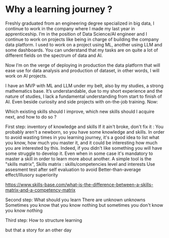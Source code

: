 # Why a learning journey ?

Freshly graduated from an engineering degree specialized in big data, I continue to work in the company where I made my last year in apprenticeship. I’m in the position of Data Science/AI engineer and I continue to work on projects like being in charge of building the company data platform. I used to work on a project using ML, another using LLM and some dashboards. You can understand that my tasks are on quite a lot of different fields on the spectrum of data and AI.

Now I’m on the verge of deploying in production the data platform that will ease use for data analysis and production of dataset, in other words, I will work on AI projects.

I have an MVP with ML and LLM under my belt, also by my studies, a strong mathematics base. It’s understandable, due to my short experience and the nature of studies, I lack a fundamental understanding from start to finish of AI. Even beside curiosity and side projects with on-the-job training. Now:

Which existing skills should I improve, which new skills should I acquire next, and how to do so ?

First step: inventory of knowledge and skills
If it ain't broke, don't fix it : You probably aren't a newborn, so you have some knowledge and skills. In order to avoid wasting times in you learning journey, it's a good idea to list what you know, how much you master it, and it could be interesting how much you are interested by this. Indeed, if you didn't like something you will have some struggle to develop it. Even when in some case it's mandatory to master a skill in order to learn more about another.
A simple tool is the "skills matrix", 
Skills matrix :
skills/competencies level and interests
Use assesment test after self evaluation to avoid Better-than-average effect/Illusory superiority

https://www.skills-base.com/what-is-the-difference-between-a-skills-matrix-and-a-competency-matrix


Second step: What should you learn
There are unknown unknowns
Sometimes you know that you know nothing but sometimes you don't know you know nothing

Third step: How to structure learning

but that a story for an other day

